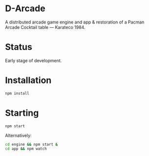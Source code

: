 # D-Arcade

A distributed arcade game engine and app
& restoration of a Pacman Arcade Cocktail table — Karateco 1984.

# Status

Early stage of development.

# Installation

```bash
npm install
```

# Starting

```bash
npm start
```

Alternatively:

```bash
cd engine && npm start &
cd app && npm watch
```